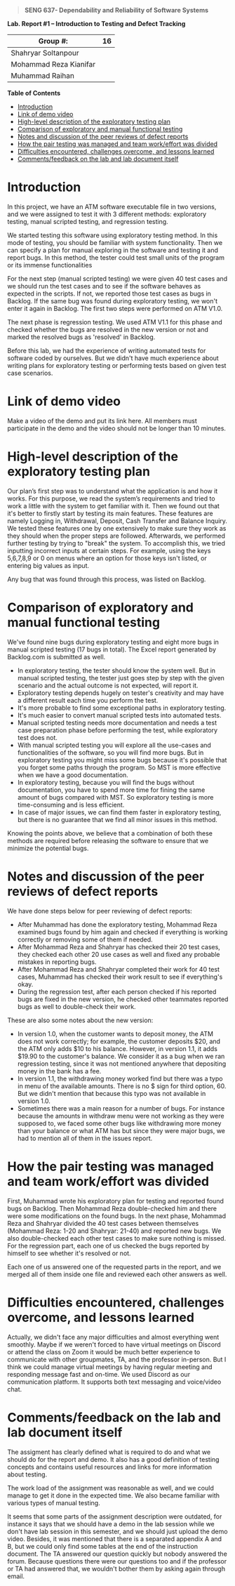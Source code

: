 > **SENG 637- Dependability and Reliability of Software Systems**

**Lab. Report \#1 – Introduction to Testing and Defect Tracking**

| Group \#:              | 16  |   
|------------------------|-----|
| Shahryar Soltanpour    |     |
| Mohammad Reza Kianifar |     |
| Muhammad Raihan        |     |

**Table of Contents**

- [Introduction](#introduction)
- [Link of demo video](#link-of-demo-video)
- [High-level description of the exploratory testing plan](#high-level-description-of-the-exploratory-testing-plan)
- [Comparison of exploratory and manual functional testing](#comparison-of-exploratory-and-manual-functional-testing)
- [Notes and discussion of the peer reviews of defect reports](#notes-and-discussion-of-the-peer-reviews-of-defect-reports)
- [How the pair testing was managed and team work/effort was divided](#how-the-pair-testing-was-managed-and-team-workeffort-was-divided)
- [Difficulties encountered, challenges overcome, and lessons learned](#difficulties-encountered-challenges-overcome-and-lessons-learned)
- [Comments/feedback on the lab and lab document itself](#commentsfeedback-on-the-lab-and-lab-document-itself)

# Introduction

In this project, we have an ATM software executable file in two versions, and we were assigned to test it with 3
different methods: exploratory testing, manual scripted testing, and regression testing.

We started testing this software using exploratory testing method. In this mode of testing, you should be familiar with
system functionality. Then we can specify a plan for manual exploring in the software and testing it and report bugs. In
this method, the tester could test small units of the program or its immense functionalities

For the next step (manual scripted testing) we were given 40 test cases and we should run the test cases and to see if
the software behaves as expected in the scripts. If not, we reported those test cases as bugs in Backlog. If the same
bug was found during exploratory testing, we won't enter it again in Backlog. The first two steps were performed on ATM
V1.0.

The next phase is regression testing. We used ATM V1.1 for this phase and checked whether the bugs are resolved in the
new version or not and marked the resolved bugs as 'resolved' in Backlog.

Before this lab, we had the experience of writing automated tests for software coded by ourselves. But we didn't have
much experience about writing plans for exploratory testing or performing tests based on given test case scenarios.

# Link of demo video

Make a video of the demo and put its link here. All members must participate in the demo and the video should not be
longer than 10 minutes.

# High-level description of the exploratory testing plan

Our plan’s first step was to understand what the application is and how it works. For this purpose, we read the system’s
requirements and tried to work a little with the system to get familiar with it. Then we found out that it's better to
firstly start by testing its main features. These features are namely Logging in, Withdrawal, Deposit, Cash Transfer and
Balance Inquiry. We tested these features one by one extensively to make sure they work as they should when the proper 
steps are followed. Afterwards, we performed further testing by trying to "break" the system. To accomplish this, we 
tried inputting incorrect inputs at certain steps. For example, using the keys 5,6,7,8,9 or 0 on menus where an option 
for those keys isn't listed, or entering big values as input.

Any bug that was found through this process, was listed on Backlog.

# Comparison of exploratory and manual functional testing

We've found nine bugs during exploratory testing and eight more bugs in manual scripted testing (17 bugs in total). The
Excel report generated by Backlog.com is submitted as well.

- In exploratory testing, the tester should know the system well. But in manual scripted testing, the tester just goes
  step by step with the given scenario and the actual outcome is not expected, will report it.
- Exploratory testing depends hugely on tester's creativity and may have a different result each time you perform the
  test.
- It's more probable to find some exceptional paths in exploratory testing.
- It's much easier to convert manual scripted tests into automated tests.
- Manual scripted testing needs more documentation and needs a test case preparation phase before performing the test,
  while exploratory test does not.
- With manual scripted testing you will explore all the use-cases and functionalities of the software, so you will find
  more bugs. But in exploratory testing you might miss some bugs because it's possible that you forget some paths
  through the program. So MST is more effective when we have a good documentation.
- In exploratory testing, because you will find the bugs without documentation, you have to spend more time for fining
  the same amount of bugs compared with MST. So exploratory testing is more time-consuming and is less efficient.
- In case of major issues, we can find them faster in exploratory testing, but there is no guarantee that we find all
  minor issues in this method.

Knowing the points above, we believe that a combination of both these methods are required before releasing the software
to ensure that we minimize the potential bugs.

# Notes and discussion of the peer reviews of defect reports

We have done steps below for peer reviewing of defect reports:

- After Muhammad has done the exploratory testing, Mohammad Reza examined bugs found by him again and checked if
  everything is working correctly or removing some of them if needed.
- After Mohammad Reza and Shahryar has checked their 20 test cases, they checked each other 20 use cases as well and
  fixed any probable mistakes in reporting bugs.
- After Mohammad Reza and Shahryar completed their work for 40 test cases, Muhammad has checked their work result to see
  if everything's okay.
- During the regression test, after each person checked if his reported bugs are fixed in the new version, he checked other teammates reported bugs as well to double-check their work.

These are also some notes about the new version:

- In version 1.0, when the customer wants to deposit money, the ATM does not work correctly; for example, the customer
  deposits $20, and the ATM only adds $10 to his balance. However, in version 1.1, it adds $19.90 to the customer's
  balance. We consider it as a bug when we ran regression testing, since it was not mentioned anywhere that depositing
  money in the bank has a fee.
- In version 1.1, the withdrawing money worked find but there was a typo in menu of the available amounts. There is no $
  sign for third option, 60. But we didn't mention that because this typo was not available in version 1.0.
- Sometimes there was a main reason for a number of bugs. For instance because the amounts in withdraw menu were not
  working as they were supposed to, we faced some other bugs like withdrawing more money than your balance or what ATM
  has but since they were major bugs, we had to mention all of them in the issues report.

# How the pair testing was managed and team work/effort was divided

First, Muhammad wrote his exploratory plan for testing and reported found bugs on Backlog. Then Mohammad Reza
double-checked him and there were some modifications on the found bugs. In the next phase, Mohammad Reza and Shahryar
divided the 40 test cases between themselves (Mohammad Reza: 1-20 and Shahryar: 21-40) and reported new bugs. We also
double-checked each other test cases to make sure nothing is missed. For the regression part, each one of us checked the
bugs reported by himself to see whether it's resolved or not.

Each one of us answered one of the requested parts in the report, and we merged all of them inside one file and reviewed
each other answers as well.

# Difficulties encountered, challenges overcome, and lessons learned

Actually, we didn't face any major difficulties and almost everything went smoothly. Maybe if we weren't forced to have
virtual meetings on Discord or attend the class on Zoom it would be much better experience to communicate with other
groupmates, TA, and the professor in-person. But I think we could manage virtual meetings by having regular meeting and
responding message fast and on-time. 
We used Discord as our communication platform. It supports both text messaging and voice/video chat.

# Comments/feedback on the lab and lab document itself

The assigment has clearly defined what is required to do and what we should do for the report and demo. It also has
a good definition of testing concepts and contains useful resources and links for more information about testing.

The work load of the assignment was reasonable as well, and we could manage to get it done in the expected time. We also
became familiar with various types of manual testing.

It seems that some parts of the assignment description were outdated, for instance it says that we should have a demo in
the lab session while we don't have lab session in this semester, and we should just upload the demo video. Besides, it was
mentioned that there is a separated appendix A and B, but we could only find some tables at the end of the instruction
document. The TA answered our question quickly but nobody answered the forum. Because questions there were our questions
too and if the professor or TA had answered that, we wouldn't bother them by asking again through email. 
